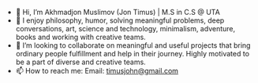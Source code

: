 - 👋 Hi, I’m Akhmadjon Muslimov (Jon Timus) | M.S in C.S @ UTA
- 👀 I enjoy philosophy, humor, solving meaningful problems, deep conversations, art, science and technology, minimalism, adventure, books and working with creative teams. 
- 💞️ I’m looking to collaborate on meaningful and useful projects that bring ordinary people fulfillment and help in their journey. Highly motivated to be a part of diverse and creative teams.
- 📫 How to reach me: 
Email: timusjohn@gmail.com
<!---
JonTimus/JonTimus is a ✨ special ✨ repository because its `README.md` (this file) appears on your GitHub profile.
You can click the Preview link to take a look at your changes.
--->
